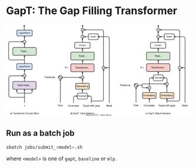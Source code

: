 # GapT: The Gap Filling Transformer

<img src="figures/gapt.svg" width="800">


## Run as a batch job

```sh
sbatch jobs/submit_<model>.sh
```

where `<model>` is one of `gapt`, `baseline` or `mlp`.
